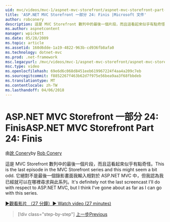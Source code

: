 ```yaml
---
uid: mvc/videos/mvc-1/aspnet-mvc-storefront/aspnet-mvc-storefront-part-24-finis
title: 'ASP.NET MVC Storefront 一部分 24: Finis |Microsoft 文件'
author: robconery
description: 這是 MVC Storefront 數列中的最後一個片段，而且這看起來似乎有點奇怪。 它絕對不是最後一個錄影畫面就 ASP.NET 而言...
ms.author: aspnetcontent
manager: wpickett
ms.date: 05/28/2009
ms.topic: article
ms.assetid: 160d6dde-1a19-4822-963b-cd936fb8afa0
ms.technology: dotnet-mvc
ms.prod: .net-framework
msc.legacyurl: /mvc/videos/mvc-1/aspnet-mvc-storefront/aspnet-mvc-storefront-part-24-finis
msc.type: video
ms.openlocfilehash: 69e6d6c068d8451eeb619967224f4aa4a209c7eb
ms.sourcegitcommit: f8852267f463b62d7f975e56bea9aa3f68fbbdeb
ms.translationtype: MT
ms.contentlocale: zh-TW
ms.lasthandoff: 04/06/2018
---
```

<a name="aspnet-mvc-storefront-part-24-finis"></a><span data-ttu-id="43e8d-104">ASP.NET MVC Storefront 一部分 24: Finis</span><span class="sxs-lookup"><span data-stu-id="43e8d-104">ASP.NET MVC Storefront Part 24: Finis</span></span>
====================
<span data-ttu-id="43e8d-105">由[訛 Conery](https://github.com/robconery)</span><span class="sxs-lookup"><span data-stu-id="43e8d-105">by [Rob Conery](https://github.com/robconery)</span></span>

<span data-ttu-id="43e8d-106">這是 MVC Storefront 數列中的最後一個片段，而且這看起來似乎有點奇怪。</span><span class="sxs-lookup"><span data-stu-id="43e8d-106">This is the last episode in the MVC Storefront series and this might seem a bit odd.</span></span> <span data-ttu-id="43e8d-107">它絕對不是最後一個錄影畫面我輸入相對於 ASP.NET MVC 中，但我認為我已經就可以在哪裡尋求與此系列。</span><span class="sxs-lookup"><span data-stu-id="43e8d-107">It's definitely not the last screencast I'll do with respect to ASP.NET MVC, but I think I've gone about as far as I can go with this series.</span></span>

[<span data-ttu-id="43e8d-108">&#9654;觀看影片 （27 分鐘）</span><span class="sxs-lookup"><span data-stu-id="43e8d-108">&#9654; Watch video (27 minutes)</span></span>](https://channel9.msdn.com/Blogs/ASP-NET-Site-Videos/aspnet-mvc-storefront-part-24-finis)

> [!div class="step-by-step"]
> [<span data-ttu-id="43e8d-109">上一步</span><span class="sxs-lookup"><span data-stu-id="43e8d-109">Previous</span></span>](aspnet-mvc-storefront-part-23-getting-started-with-domain-driven-design.md)
